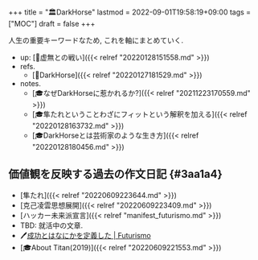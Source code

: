 +++
title = "🏛DarkHorse"
lastmod = 2022-09-01T19:58:19+09:00
tags = ["MOC"]
draft = false
+++

人生の重要キーワードなため, これを軸にまとめていく.

-   up: [📂虚無との戦い]({{< relref "20220128151558.md" >}})
-   refs.
    -   [📝DarkHorse]({{< relref "20220127181529.md" >}})
-   notes.
    -   [🎓なぜDarkHorseに惹かれるか?]({{< relref "20211223170559.md" >}})
    -   [🎓隼たれということわざにフィットという解釈を加える]({{< relref "20220128163732.md" >}})
    -   [🎓DarkHorseとは芸術家のような生き方]({{< relref "20220128180456.md" >}})


## 価値観を反映する過去の作文日記 {#3aa1a4}

-   [隼たれ]({{< relref "20220609223644.md" >}})
-   [克己凌雲思想展開]({{< relref "20220609223409.md" >}})
-   [ハッカー未来派宣言]({{< relref "manifest_futurismo.md" >}})
-   TBD: 就活中の文章.
-   🖊[成功とはなにかを定義した | Futurismo](https://futurismo.biz/archives/5849/)
-   [🎓About Titan(2019)]({{< relref "20220609221553.md" >}})
